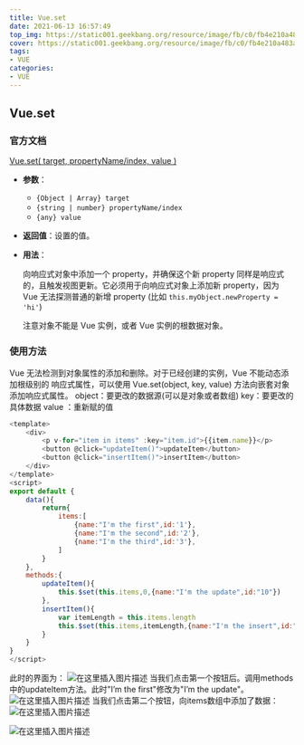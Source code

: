 ```yaml
---
title: Vue.set 
date: 2021-06-13 16:57:49
top_img: https://static001.geekbang.org/resource/image/fb/c0/fb4e210a483a7892433331082f5f09c0.jpg
cover: https://static001.geekbang.org/resource/image/fb/c0/fb4e210a483a7892433331082f5f09c0.jpg
tags:
- VUE
categories:
- VUE
---
```


## Vue.set

### 官方文档

[Vue.set( target, propertyName/index, value )](https://cn.vuejs.org/v2/api/#Vue-set)

- **参数**：

  - `{Object | Array} target`
  - `{string | number} propertyName/index`
  - `{any} value`

- **返回值**：设置的值。

- **用法**：

  向响应式对象中添加一个 property，并确保这个新 property 同样是响应式的，且触发视图更新。它必须用于向响应式对象上添加新 property，因为 Vue 无法探测普通的新增 property (比如 `this.myObject.newProperty = 'hi'`)

  注意对象不能是 Vue 实例，或者 Vue 实例的根数据对象。

### 使用方法

Vue 无法检测到对象属性的添加和删除。对于已经创建的实例，Vue 不能动态添加根级别的
响应式属性，可以使用 Vue.set(object, key, value) 方法向嵌套对象添加响应式属性。
object：要更改的数据源(可以是对象或者数组)
key：要更改的具体数据
value ：重新赋的值

```js
<template>
    <div>
        <p v-for="item in items" :key="item.id">{{item.name}}</p>
        <button @click="updateItem()">updateItem</button>
        <button @click="insertItem()">insertItem</button>
    </div>
</template>
<script>
export default {
    data(){
        return{
            items:[
                {name:"I'm the first",id:'1'},
                {name:"I'm the second",id:'2'},
                {name:"I'm the third",id:'3'},
            ]
        }
    },
    methods:{
        updateItem(){
            this.$set(this.items,0,{name:"I'm the update",id:"10"})
        },
        insertItem(){
            var itemLength = this.items.length
            this.$set(this.items,itemLength,{name:"I'm the insert",id:"bugaosuni"})
        }
    }
}
</script>
```



此时的界面为：
![在这里插入图片描述](https://img-blog.csdnimg.cn/20200923163041662.png#pic_center)
当我们点击第一个按钮后。调用methods中的updateItem方法。此时"I’m the first"修改为"I’m the update"。
![在这里插入图片描述](https://img-blog.csdnimg.cn/20200923163159323.png#pic_center)
当我们点击第二个按钮，向items数组中添加了数据：
![在这里插入图片描述](https://img-blog.csdnimg.cn/20200923163429754.png#pic_center)

![在这里插入图片描述](https://img-blog.csdnimg.cn/20200923163412748.png?x-oss-process=image/watermark,type_ZmFuZ3poZW5naGVpdGk,shadow_10,text_aHR0cHM6Ly9ibG9nLmNzZG4ubmV0L0Fpb2xpbXA=,size_16,color_FFFFFF,t_70#pic_center)